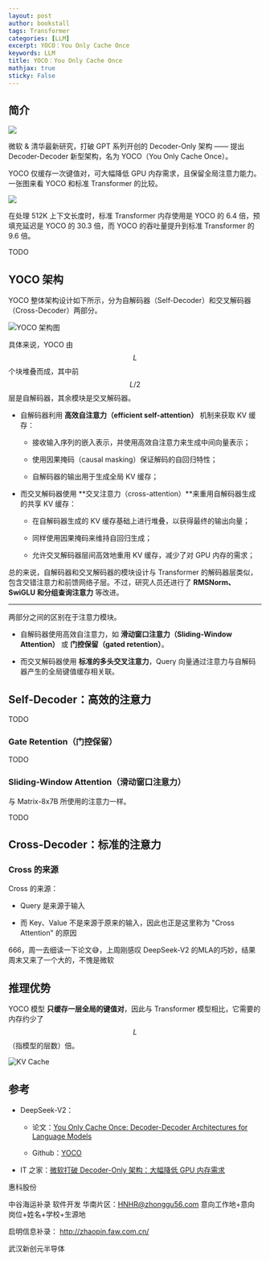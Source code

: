 ```yaml
---
layout: post
author: bookstall
tags: Transformer
categories: [LLM]
excerpt: YOCO：You Only Cache Once
keywords: LLM
title: YOCO：You Only Cache Once
mathjax: true
sticky: False
---
```


## 简介

![](https://img.ithome.com/newsuploadfiles/2024/5/480324dc-88ca-429a-9bcd-068109e084c6.png?x-bce-process=image/format,f_auto)

微软 & 清华最新研究，打破 GPT 系列开创的 Decoder-Only 架构 —— 提出 Decoder-Decoder 新型架构，名为 YOCO（You Only Cache Once）。

YOCO 仅缓存一次键值对，可大幅降低 GPU 内存需求，且保留全局注意力能力。一张图来看 YOCO 和标准 Transformer 的比较。

![](https://img.ithome.com/newsuploadfiles/2024/5/d311a750-b97b-4ac0-8573-6ac96c72c12b.png?x-bce-process=image/format,f_auto)

在处理 512K 上下文长度时，标准 Transformer 内存使用是 YOCO 的 6.4 倍，预填充延迟是 YOCO 的 30.3 倍，而 YOCO 的吞吐量提升到标准 Transformer 的 9.6 倍。


TODO

## YOCO 架构

YOCO 整体架构设计如下所示，分为自解码器（Self-Decoder）和交叉解码器（Cross-Decoder）两部分。

![YOCO 架构图](https://img.ithome.com/newsuploadfiles/2024/5/0c27e541-48b7-4282-9b01-24c3b934a99c.png?x-bce-process=image/format,f_auto)

具体来说，YOCO 由 $$L$$ 个块堆叠而成，其中前 $$L / 2$$ 层是自解码器，其余模块是交叉解码器。

- 自解码器利用 **高效自注意力（efficient self-attention）** 机制来获取 KV 缓存：

  - 接收输入序列的嵌入表示，并使用高效自注意力来生成中间向量表示；
  
  - 使用因果掩码（causal masking）保证解码的自回归特性；
  
  - 自解码器的输出用于生成全局 KV 缓存；

- 而交叉解码器使用 **交叉注意力（cross-attention）**来重用自解码器生成的共享 KV 缓存：

  - 在自解码器生成的 KV 缓存基础上进行堆叠，以获得最终的输出向量；
  
  - 同样使用因果掩码来维持自回归生成；
  
  - 允许交叉解码器层间高效地重用 KV 缓存，减少了对 GPU 内存的需求；

总的来说，自解码器和交叉解码器的模块设计与 Transformer 的解码器层类似，包含交错注意力和前馈网络子层。不过，研究人员还进行了 **RMSNorm、SwiGLU 和分组查询注意力** 等改进。

---

两部分之间的区别在于注意力模块。

- 自解码器使用高效自注意力，如 **滑动窗口注意力（Sliding-Window Attention）** 或 **门控保留（gated retention）**。

- 而交叉解码器使用 **标准的多头交叉注意力**，Query 向量通过注意力与自解码器产生的全局键值缓存相关联。

## Self-Decoder：高效的注意力

TODO

### Gate Retention（门控保留）

TODO



### Sliding-Window Attention（滑动窗口注意力）

与 Matrix-8x7B 所使用的注意力一样。

TODO



## Cross-Decoder：标准的注意力

### Cross 的来源

Cross 的来源：

- Query 是来源于输入

- 而 Key、Value 不是来源于原来的输入，因此也正是这里称为 "Cross Attention" 的原因


666，周一去细读一下论文😅，上周刚感叹 DeepSeek-V2 的MLA的巧妙，结果周末又来了一个大的，不愧是微软


## 推理优势

YOCO 模型 **只缓存一层全局的键值对**，因此与 Transformer 模型相比，它需要的内存约少了 $$L$$（指模型的层数）倍。

![KV Cache](https://img.ithome.com/newsuploadfiles/2024/5/e07d6c16-6777-4842-884f-2fb8af2312fc.png?x-bce-process=image/format,f_auto)

## 参考

- DeepSeek-V2：

  - 论文：[You Only Cache Once: Decoder-Decoder Architectures for Language Models](https://arxiv.org/abs/2405.05254)

  - Github：[YOCO](https://github.com/microsoft/unilm/tree/master/YOCO)

- IT 之家：[微软打破 Decoder-Only 架构：大幅降低 GPU 内存需求](https://www.ithome.com/0/767/340.htm)





惠科股份

中谷海运补录
软件开发
华南片区：HNHR@zhonggu56.com
意向工作地+意向岗位+姓名+学校+生源地

启明信息补录：
http://zhaopin.faw.com.cn/

武汉新创元半导体








